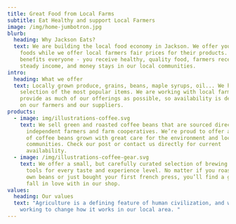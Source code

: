 ```yaml
---
title: Great Food from Local Farms
subtitle: Eat Healthy and support Local Farmers
image: /img/home-jumbotron.jpg
blurb:
  heading: Why Jackson Eats?
  text: We are building the local food economy in Jackson. We offer you local
    foods while we offer local farmers fair prices for their products. This
    benefits everyone - you receive healthy, quality food, farmers receive a
    steady income, and money stays in our local communities.
intro:
  heading: What we offer
  text: Locally grown produce, grains, beans, maple syrups, oil... We have a
    selection of the most popular items. We are working with local farmers to
    provide as much of our offerings as possible, so availability is dependent
    on our farmers and our suppliers.
products:
  - image: img/illustrations-coffee.svg
    text: We sell green and roasted coffee beans that are sourced directly from
      independent farmers and farm cooperatives. We’re proud to offer a variety
      of coffee beans grown with great care for the environment and local
      communities. Check our post or contact us directly for current
      availability.
  - image: /img/illustrations-coffee-gear.svg
    text: We offer a small, but carefully curated selection of brewing gear and
      tools for every taste and experience level. No matter if you roast your
      own beans or just bought your first french press, you’ll find a gadget to
      fall in love with in our shop.
values:
  heading: Our values
  text: "Agriculture is a defining feature of human civilization, and we are
    working to change how it works in our local area. "
---
```

